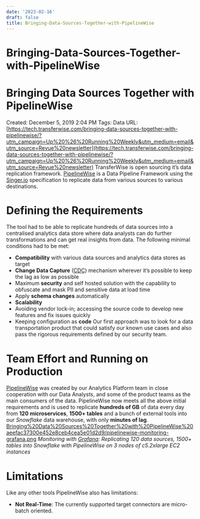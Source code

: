 ```yaml
---
date: '2023-02-16'
draft: false
title: Bringing-Data-Sources-Together-with-PipelineWise
---
```


# Bringing-Data-Sources-Together-with-PipelineWise

# Bringing Data Sources Together with PipelineWise
Created: December 5, 2019 2:04 PM
Tags: Data
URL: [https://tech.transferwise.com/bringing-data-sources-together-with-pipelinewise/?utm_campaign=Up%20%26%20Running%20Weekly&utm_medium=email&utm_source=Revue%20newsletter](https://tech.transferwise.com/bringing-data-sources-together-with-pipelinewise/?utm_campaign=Up%20%26%20Running%20Weekly&utm_medium=email&utm_source=Revue%20newsletter)
TransferWise is open sourcing it’s data replication framework.
[PipelineWise](https://transferwise.github.io/pipelinewise/) is a Data Pipeline Framework using the [Singer.io](https://www.singer.io/) specification to replicate data from various sources to various destinations.
# Defining the Requirements
The tool had to be able to replicate hundreds of data sources into a centralised analytics data store where data analysts can do further transformations and can get real insights from data.
The following minimal conditions had to be met:
- **Compatibility** with various data sources and analytics data stores as target
- **Change Data Capture** ([CDC](https://en.wikipedia.org/wiki/Change_data_capture)) mechanism wherever it’s possible to keep the lag as low as possible
- Maximum **security** and self hosted solution with the capability to obfuscate and mask PII and sensitive data at load time
- Apply **schema changes** automatically
- **Scalability**
- Avoiding vendor lock-in; accessing the source code to develop new features and fix issues quickly
- Keeping configuration as **code**
Our first approach was to look for a data transportation product that could satisfy our known use cases and also pass the rigorous requirements defined by our security team.
# Team Effort and Running on Production
[PipelineWise](https://transferwise.github.io/pipelinewise/) was created by our Analytics Platform team in close cooperation with our Data Analysts, and some of the product teams as the main consumers of the data.
PipelineWise now meets all the above initial requirements and is used to replicate **hundreds of GB** of data every day from **120 microservices**, **1500+ tables** and a bunch of external tools into our *Snowflake* data warehouse, with only **minutes of lag**.
[Bringing%20Data%20Sources%20Together%20with%20PipelineWise%20aeefac37300e452e8ceb4cea5e01d2d9/pipelinewise-monitoring-grafana.png](Bringing%20Data%20Sources%20Together%20with%20PipelineWise%20aeefac37300e452e8ceb4cea5e01d2d9/pipelinewise-monitoring-grafana.png)
*Monitoring with [Grafana](https://grafana.com/): Replicating 120 data sources, 1500+ tables into Snowflake with PipelineWise on 3 nodes of c5.2xlarge EC2 instances*
# Limitations
Like any other tools PipelineWise also has limitations:
- **Not Real-Time**: The currently supported target connectors are micro-batch oriented.
